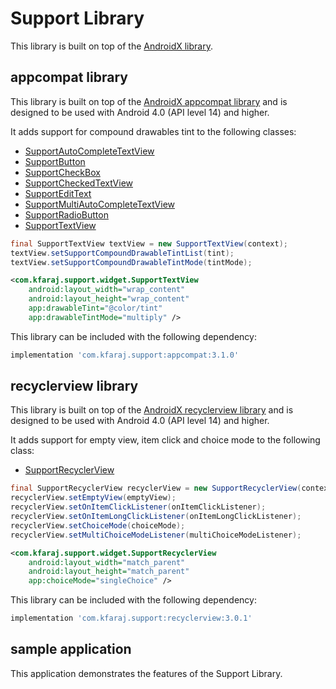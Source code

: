Support Library
===============

This library is built on top of the [AndroidX library](https://developer.android.com/jetpack/androidx).

appcompat library
-----------------

This library is built on top of the [AndroidX appcompat library](https://developer.android.com/jetpack/androidx/releases/appcompat) and is designed to be used with Android 4.0 (API level 14) and higher.

It adds support for compound drawables tint to the following classes:
- [SupportAutoCompleteTextView](appcompat/src/main/java/com/kfaraj/support/widget/SupportAutoCompleteTextView.java)
- [SupportButton](appcompat/src/main/java/com/kfaraj/support/widget/SupportButton.java)
- [SupportCheckBox](appcompat/src/main/java/com/kfaraj/support/widget/SupportCheckBox.java)
- [SupportCheckedTextView](appcompat/src/main/java/com/kfaraj/support/widget/SupportCheckedTextView.java)
- [SupportEditText](appcompat/src/main/java/com/kfaraj/support/widget/SupportEditText.java)
- [SupportMultiAutoCompleteTextView](appcompat/src/main/java/com/kfaraj/support/widget/SupportMultiAutoCompleteTextView.java)
- [SupportRadioButton](appcompat/src/main/java/com/kfaraj/support/widget/SupportRadioButton.java)
- [SupportTextView](appcompat/src/main/java/com/kfaraj/support/widget/SupportTextView.java)

```java
final SupportTextView textView = new SupportTextView(context);
textView.setSupportCompoundDrawableTintList(tint);
textView.setSupportCompoundDrawableTintMode(tintMode);
```

```xml
<com.kfaraj.support.widget.SupportTextView
    android:layout_width="wrap_content"
    android:layout_height="wrap_content"
    app:drawableTint="@color/tint"
    app:drawableTintMode="multiply" />
```

This library can be included with the following dependency:
```groovy
implementation 'com.kfaraj.support:appcompat:3.1.0'
```

recyclerview library
--------------------

This library is built on top of the [AndroidX recyclerview library](https://developer.android.com/jetpack/androidx/releases/recyclerview) and is designed to be used with Android 4.0 (API level 14) and higher.

It adds support for empty view, item click and choice mode to the following class:
- [SupportRecyclerView](recyclerview/src/main/java/com/kfaraj/support/widget/SupportRecyclerView.java)

```java
final SupportRecyclerView recyclerView = new SupportRecyclerView(context);
recyclerView.setEmptyView(emptyView);
recyclerView.setOnItemClickListener(onItemClickListener);
recyclerView.setOnItemLongClickListener(onItemLongClickListener);
recyclerView.setChoiceMode(choiceMode);
recyclerView.setMultiChoiceModeListener(multiChoiceModeListener);
```

```xml
<com.kfaraj.support.widget.SupportRecyclerView
    android:layout_width="match_parent"
    android:layout_height="match_parent"
    app:choiceMode="singleChoice" />
```

This library can be included with the following dependency:
```groovy
implementation 'com.kfaraj.support:recyclerview:3.0.1'
```

sample application
------------------

This application demonstrates the features of the Support Library.
